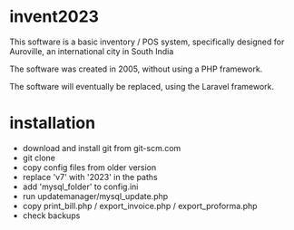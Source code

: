 # invent2023

This software is a basic inventory / POS system, specifically designed for Auroville, an international city in South India

The software was created in 2005, without using a PHP framework.

The software will eventually be replaced, using the Laravel framework.


# installation

- download and install git from git-scm.com
- git clone <repository>
- copy config files from older version
- replace 'v7' with '2023' in the paths
- add 'mysql_folder' to config.ini
- run updatemanager/mysql_update.php
- copy print_bill.php / export_invoice.php / export_proforma.php
- check backups
